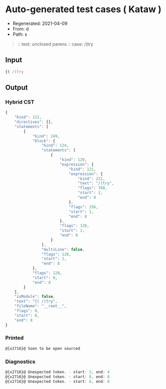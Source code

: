 # Auto-generated test cases ( Kataw )
- Regenerated: 2021-04-09
- From: d
- Path: s
> :: test: unclosed parens
> :: case: /(try
## Input

`````js
{( /(try
`````

## Output

### Hybrid CST

```javascript
{
    "kind": 122,
    "directives": [],
    "statements": [
        {
            "kind": 249,
            "block": {
                "kind": 124,
                "statements": [
                    {
                        "kind": 120,
                        "expression": {
                            "kind": 121,
                            "expression": {
                                "kind": 221,
                                "text": "/(try",
                                "flags": 768,
                                "start": 2,
                                "end": 8
                            },
                            "flags": 256,
                            "start": 1,
                            "end": 8
                        },
                        "flags": 128,
                        "start": 1,
                        "end": 8
                    }
                ],
                "multiLine": false,
                "flags": 128,
                "start": 1,
                "end": 8
            },
            "flags": 128,
            "start": 0,
            "end": 8
        }
    ],
    "isModule": false,
    "text": "{( /(try",
    "fileName": "__root__",
    "flags": 0,
    "start": 0,
    "end": 8
}
```

### Printed

```javascript
@{x2716}@ Soon to be open sourced
```

### Diagnostics

```javascript
@{x2716}@ Unexpected token. - start: 2, end: 4
@{x2716}@ Unexpected token. - start: 8, end: 8
@{x2716}@ Unexpected token. - start: 8, end: 8

```

